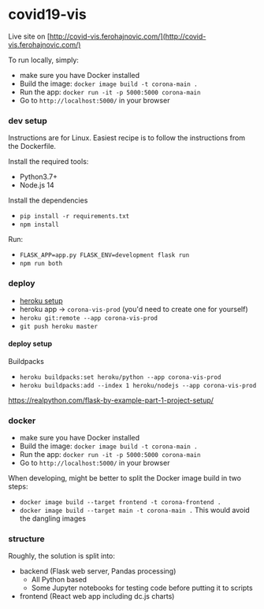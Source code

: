 # covid19-vis

Live site on [http://covid-vis.ferohajnovic.com/](http://covid-vis.ferohajnovic.com/)

To run locally, simply:
* make sure you have Docker installed
* Build the image: `docker image build -t corona-main .`
* Run the app: `docker run -it -p 5000:5000 corona-main`
* Go to `http://localhost:5000/` in your browser

### dev setup

Instructions are for Linux. Easiest recipe is to follow the instructions from the Dockerfile.

Install the required tools:

- Python3.7+
- Node.js 14

Install the dependencies

* `pip install -r requirements.txt`
* `npm install`

Run: 

* `FLASK_APP=app.py FLASK_ENV=development flask run`
* `npm run both`

### deploy

* [heroku setup](https://realpython.com/flask-by-example-part-1-project-setup/#heroku-command-line-interface-cli)
* heroku app -> `corona-vis-prod` (you'd need to create one for yourself)
* `heroku git:remote --app corona-vis-prod`
* `git push heroku master`

#### deploy setup

Buildpacks

* `heroku buildpacks:set heroku/python --app corona-vis-prod`
* `heroku buildpacks:add --index 1 heroku/nodejs --app corona-vis-prod`

https://realpython.com/flask-by-example-part-1-project-setup/ 

### docker

* make sure you have Docker installed
* Build the image: `docker image build -t corona-main .`
* Run the app: `docker run -it -p 5000:5000 corona-main`
* Go to `http://localhost:5000/` in your browser

When developing, might be better to split the Docker image build in two steps:
* `docker image build --target frontend -t corona-frontend .`
* `docker image build --target main -t corona-main .`
This would avoid the dangling images

### structure

Roughly, the solution is split into:

- backend (Flask web server, Pandas processing)
    - All Python based
    - Some Jupyter notebooks for testing code before putting it to scripts
- frontend (React web app including dc.js charts)